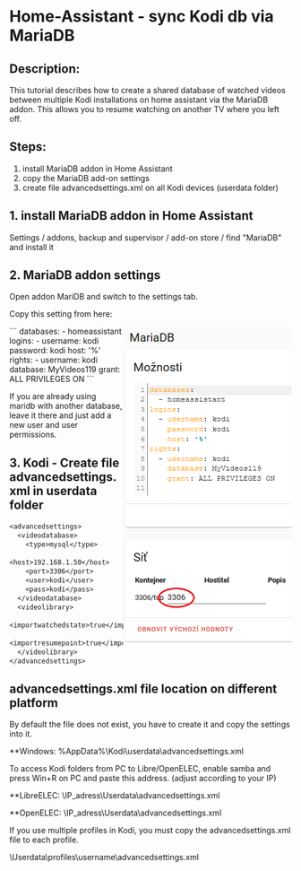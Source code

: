 # Home-Assistant - sync Kodi db via MariaDB

## Description:

This tutorial describes how to create a shared database of watched videos between multiple Kodi installations on home assistant via the MariaDB addon.
This allows you to resume watching on another TV where you left off.

## Steps:
1. install MariaDB addon in Home Assistant
2. copy the MariaDB add-on settings
3. create file advancedsettings.xml on all Kodi devices (userdata folder)

## 1. install MariaDB addon in Home Assistant

Settings / addons, backup and supervisor / add-on store / find "MariaDB" and install it

## 2. MariaDB addon settings

Open addon MariDB and switch to the settings tab.

Copy this setting from here:

<img align="right" src="https://github.com/peca2345/Home-Assistant---sync-Kodi-db-via-mariadb/blob/main/IMG/mariadb_settings.png?raw=true">
```
databases:
  - homeassistant
logins:
  - username: kodi
    password: kodi
    host: '%'
rights:
  - username: kodi
    database: MyVideos119
    grant: ALL PRIVILEGES ON
```

If you are already using maridb with another database, leave it there and just add a new user and user permissions.

## 3. Kodi - Create file advancedsettings.xml in userdata folder
```
<advancedsettings>
  <videodatabase>
    <type>mysql</type>
    <host>192.168.1.50</host>
    <port>3306</port>
    <user>kodi</user>
    <pass>kodi</pass>
  </videodatabase> 
  <videolibrary>
    <importwatchedstate>true</importwatchedstate>
    <importresumepoint>true</importresumepoint>
  </videolibrary>
</advancedsettings>
```

## advancedsettings.xml file location on different platform

By default the file does not exist, you have to create it and copy the settings into it.

**Windows: %AppData%\Kodi\userdata\advancedsettings.xml

To access Kodi folders from PC to Libre/OpenELEC, enable samba and press Win+R on PC and paste this address. (adjust according to your IP)

**LibreELEC: \\IP_adress\Userdata\advancedsettings.xml

**OpenELEC: \\IP_adress\\Userdata\advancedsettings.xml

If you use multiple profiles in Kodi, you must copy the advancedsettings.xml file to each profile.

\Userdata\profiles\username\advancedsettings.xml

